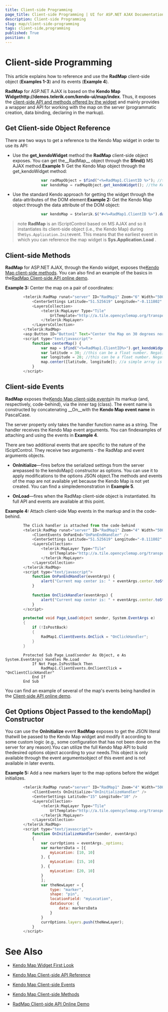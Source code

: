 ```yaml
---
title: Client-side Programming
page_title: Client-side Programming | UI for ASP.NET AJAX Documentation
description: Client-side Programming
slug: map/client-side-programming
tags: client-side,programming
published: True
position: 8
---
```


# Client-side Programming



This article explains how to reference and use the __RadMap__ client-side object (__Examples 1-3__) and	its events (__Example 4__).

__RadMap__ for ASP.NET AJAX is based on the __Kendo Map Widgethttp://demos.telerik.com/kendo-ui/map/index__. Thus, it exposes	the [client-side API and methods offered by the widget](http://docs.telerik.com/kendo-ui/api/dataviz/map) and mainly provides a wrapper and API for working with the map	on the server (programmatic creation, data binding, declaring in the markup).

## Get Client-side Object Reference

There are two ways to get a reference to the Kendo Map widget in order to use its API:

* Use the __get_kendoWidget__ method the __RadMap__ client-side object exposes. You can get the__RadMap__ object through the __$find()__ MS AJAX method.__Example 1:__ Get the Kendo Map object through the get_kendoWidget method:

````JavaScript
				var radMapObject = $find("<%=RadMap1.ClientID %>"); //the standard script control object
				var kendoMap = radMapObject.get_kendoWidget(); //the Kendo widget
````



* Use the standard Kendo approach for getting the widget through the data-attributes of the DOM element:__Example 2:__ Get the Kendo Map object through the data attribute of the DOM object:

````JavaScript
				var kendoMap = $telerik.$("#<%=RadMap1.ClientID %>").data("kendoMap");//the jQuery selector must get the RadMap wrapping div element
````



>note  __RadMap__ is an IScriptControl based on MS AJAX and so it instantiates its client-side object (i.e., the Kendo Map)	during the`Sys.Application.Init`event. This means that the earliest event in which you can reference	the map widget is __Sys.Application.Load__ .
>


## Client-side Methods

__RadMap__ for ASP.NET AJAX, through the Kendo widget, exposes the[Kendo Map client-side methods](http://docs.telerik.com/kendo-ui/api/dataviz/map#methods). You can also find an example of the basics in the[RadMap Client-side API online demo](http://demos.telerik.com/aspnet-ajax/map/examples/client-side-api/defaultcs.aspx).

__Example 3:__ Center the map on a pair of coordinates:

````JavaScript
		<telerik:RadMap runat="server" ID="RadMap1" Zoom="6" Width="500" Height="500">
			<CenterSettings Latitude="51.525619" Longitude="-0.111802" />
			<LayersCollection>
				<telerik:MapLayer Type="Tile"
					UrlTemplate="http://a.tile.opencyclemap.org/transport/#= zoom #/#= x #/#= y #.png">
				</telerik:MapLayer>
			</LayersCollection>
		</telerik:RadMap>
		<asp:Button ID="Button1" Text="Center the Map on 30 degrees north and 20 degrees east" OnClientClick="centerMap(); return false;" runat="server" />
		<script type="text/javascript">
			function centerMap() {
				var map = $find("<%=RadMap1.ClientID%>").get_kendoWidget();
				var latitude = 30; //this can be a float number. Negative values are south of the equator
				var longitude = 20; //this can be a float number. Negative values are west of the Greenwich meridian
				map.center([latitude, longitude]); //a simple array is used as argument
			}
		</script>
````



## Client-side Events

__RadMap__ exposes the[Kendo Map client-side events](http://docs.telerik.com/kendo-ui/api/dataviz/map#events)in its markup (and, respectively, code-behind), via the __<ClientEvents>__ inner tag (class). The event name is constructed by concatenating __On__with the __Kendo Map event name__ in PascalCase.

The server property only takes the handler function name as a string. The handler receives the Kendo Map event arguments. You can findexamples of attaching and using the events in __Example 4__.

There are two additional events that are specific to the nature of the ISciptControl. They receive two arguments - the RadMap and event arguments objects.

* __OnInitialize__—fires before the serialized settings from the server arepassed to the kendoMap() constructor as options. You can use it to apply modifications to the options JSON object.The methods and events of the map are not available yet because the Kendo Map is not yet created. You can find a simpledemonstration in __Example 5__.

* __OnLoad__—fires when the RadMap client-side object is instantiated. Its full API and events are available at this point.

__Example 4:__ Attach client-side Map events in the markup and in the code-behind.



````JavaScript
		The Click handler is attached from the code-behind
		<telerik:RadMap runat="server" ID="RadMap1" Zoom="4" Width="500" Height="500">
			<ClientEvents OnPanEnd="OnPanEndHandler" />
			<CenterSettings Latitude="51.525619" Longitude="-0.111802" />
			<LayersCollection>
				<telerik:MapLayer Type="Tile"
					UrlTemplate="http://a.tile.opencyclemap.org/transport/#= zoom #/#= x #/#= y #.png">
				</telerik:MapLayer>
			</LayersCollection>
		</telerik:RadMap>
		<script type="text/javascript">
			function OnPanEndHandler(eventArgs) {
				alert("Current map center is: " + eventArgs.center.toString());
			}
	
			function OnClickHandler(eventArgs) {
				alert("Current map center is: " + eventArgs.center.toString());
			}
		</script>
````
````C#
		protected void Page_Load(object sender, System.EventArgs e)
		{
			if (!IsPostBack)
			{
				RadMap1.ClientEvents.OnClick = "OnClickHandler";
			}
		}
````
````VB.NET
		Protected Sub Page_Load(sender As Object, e As System.EventArgs) Handles Me.Load
			If Not Page.IsPostBack Then
				RadMap1.ClientEvents.OnClientClick = "OnClientClickHandler"
			End If
		End Sub
````


You can find an example of several of the map's events being handled in the	[Client-side API online demo](http://demos.telerik.com/aspnet-ajax/map/examples/client-side-api/defaultcs.aspx).

## Get Options Object Passed to the kendoMap() Constructor

You can use the __OnInitialize__ event __RadMap__ exposes to get the JSON literal thatwill be passed to the Kendo Map widget and modify it according to some custom logic (e.g., some configuration that has not been done on the server for any reason).You can utilize the full Kendo Map API to build thedesired options object according to your needs.This object is only available through the event argumentsobject of this event and is not available in later events.

__Example 5:__ Add a new markers layer to the map options before the widget initializes.

````JavaScript
		<telerik:RadMap runat="server" ID="RadMap1" Zoom="4" Width="500" Height="500">
			<ClientEvents OnInitialize="OnInitializeHandler" />
			<CenterSettings Latitude="15" Longitude="10" />
			<LayersCollection>
				<telerik:MapLayer Type="Tile"
					UrlTemplate="http://a.tile.opencyclemap.org/transport/#= zoom #/#= x #/#= y #.png">
				</telerik:MapLayer>
			</LayersCollection>
		</telerik:RadMap>
		<script type="text/javascript">
			function OnInitializeHandler(sender, eventArgs)
			{
				var currOptions = eventArgs._options;
				var markersData = [{
					myLocation: [10, 10]
				}, {
					myLocation: [15, 10]
				}, {
					myLocation: [20, 10]
				}
				];
				var theNewLayer = {
					type: "marker",
					shape: "pin",
					locationField: "myLocation",
					dataSource: {
						data: markersData
					}
				}
				currOptions.layers.push(theNewLayer);
			}
		</script>
````



# See Also

 * [Kendo Map Widget First Look](http://demos.telerik.com/kendo-ui/map/index)

 * [Kendo Map Client-side API Reference](http://docs.telerik.com/kendo-ui/api/dataviz/map)

 * [Kendo Map Client-side Events](http://docs.telerik.com/kendo-ui/api/dataviz/map#events)

 * [Kendo Map Client-side Methods](http://docs.telerik.com/kendo-ui/api/dataviz/map#methods)

 * [RadMap Client-side API Online Demo](http://demos.telerik.com/aspnet-ajax/map/examples/client-side-api/defaultcs.aspx)
